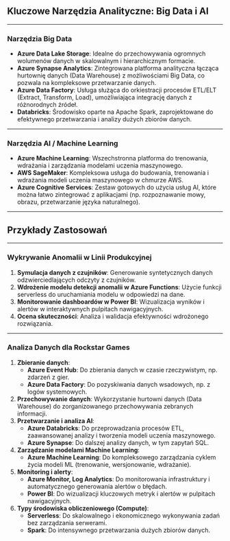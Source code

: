 ## Kluczowe Narzędzia Analityczne: Big Data i AI

---

### Narzędzia Big Data

* **Azure Data Lake Storage**: Idealne do przechowywania ogromnych wolumenów danych w skalowalnym i hierarchicznym formacie.
* **Azure Synapse Analytics**: Zintegrowana platforma analityczna łącząca hurtownię danych (Data Warehouse) z możliwościami Big Data, co pozwala na kompleksowe przetwarzanie danych.
* **Azure Data Factory**: Usługa służąca do orkiestracji procesów ETL/ELT (Extract, Transform, Load), umożliwiająca integrację danych z różnorodnych źródeł.
* **Databricks**: Środowisko oparte na Apache Spark, zaprojektowane do efektywnego przetwarzania i analizy dużych zbiorów danych.

---

### Narzędzia AI / Machine Learning

* **Azure Machine Learning**: Wszechstronna platforma do trenowania, wdrażania i zarządzania modelami uczenia maszynowego.
* **AWS SageMaker**: Kompleksowa usługa do budowania, trenowania i wdrażania modeli uczenia maszynowego w chmurze AWS.
* **Azure Cognitive Services**: Zestaw gotowych do użycia usług AI, które można łatwo zintegrować z aplikacjami (np. rozpoznawanie mowy, obrazu, przetwarzanie języka naturalnego).

---

## Przykłady Zastosowań

---

### Wykrywanie Anomalii w Linii Produkcyjnej

1.  **Symulacja danych z czujników**: Generowanie syntetycznych danych odzwierciedlających odczyty z czujników.
2.  **Wdrożenie modelu detekcji anomalii w Azure Functions**: Użycie funkcji serverless do uruchamiania modelu w odpowiedzi na dane.
3.  **Monitorowanie dashboardów w Power BI**: Wizualizacja wyników i alertów w interaktywnych pulpitach nawigacyjnych.
4.  **Ocena skuteczności**: Analiza i walidacja efektywności wdrożonego rozwiązania.

---

### Analiza Danych dla Rockstar Games

1.  **Zbieranie danych**:
    * **Azure Event Hub**: Do zbierania danych w czasie rzeczywistym, np. zdarzeń z gier.
    * **Azure Data Factory**: Do pozyskiwania danych wsadowych, np. z logów systemowych.
2.  **Przechowywanie danych**: Wykorzystanie hurtowni danych (Data Warehouse) do zorganizowanego przechowywania zebranych informacji.
3.  **Przetwarzanie i analiza AI**:
    * **Azure Databricks**: Do przeprowadzania procesów ETL, zaawansowanej analizy i tworzenia modeli uczenia maszynowego.
    * **Azure Synapse**: Do dalszej analizy danych, w tym zapytań SQL.
4.  **Zarządzanie modelami Machine Learning**:
    * **Azure Machine Learning**: Do kompleksowego zarządzania cyklem życia modeli ML (trenowanie, wersjonowanie, wdrażanie).
5.  **Monitoring i alerty**:
    * **Azure Monitor, Log Analytics**: Do monitorowania infrastruktury i automatycznego generowania alertów o błędach.
    * **Power BI**: Do wizualizacji kluczowych metryk i alertów w pulpitach nawigacyjnych.
6.  **Typy środowiska obliczeniowego (Compute)**:
    * **Serverless**: Do skalowalnego i ekonomicznego wykonywania zadań bez zarządzania serwerami.
    * **Spark**: Do intensywnego przetwarzania dużych zbiorów danych.